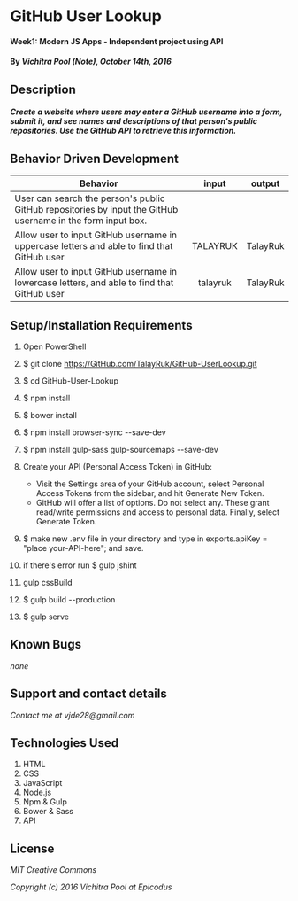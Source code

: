 # GitHub User Lookup

#### Week1: Modern JS Apps - Independent project using API

#### By *Vichitra Pool (Note), October 14th, 2016*

## Description

#### _Create a website where users may enter a GitHub username into a form, submit it, and see names and descriptions of that person's public repositories. Use the GitHub API to retrieve this information._

## Behavior Driven Development
|Behavior | input | output|
|--- | :---: | :---: |
|User can search the person's public GitHub repositories by input the GitHub username in the form input box. 
|Allow user to input GitHub username in uppercase letters and able to find that GitHub user | TALAYRUK | TalayRuk
|Allow user to input GitHub username in lowercase letters, and able to find that GitHub user| talayruk | TalayRuk

## Setup/Installation Requirements
1.  Open PowerShell
2.  $ git clone https://GitHub.com/TalayRuk/GitHub-UserLookup.git
3.  $ cd GitHub-User-Lookup
4.  $ npm install
5.  $ bower install
6.  $ npm install browser-sync --save-dev
7.  $ npm install gulp-sass gulp-sourcemaps --save-dev
8.  Create your API (Personal Access Token) in GitHub:
    - Visit the Settings area of your GitHub account, select Personal Access Tokens from the sidebar, and hit Generate New Token.
    - GitHub will offer a list of options. Do not select any. These grant read/write permissions and access to personal data. Finally, select Generate Token.
9.  $ make new .env file in your directory and type in exports.apiKey = "place your-API-here"; and save.

10. if there's error run $ gulp jshint
11. gulp cssBuild
12. $ gulp build --production
13. $ gulp serve

## Known Bugs
_none_

## Support and contact details
_Contact me at vjde28@gmail.com_

## Technologies Used

1. HTML
2. CSS
3. JavaScript
4. Node.js
5. Npm & Gulp
6. Bower & Sass
7. API


## License

_*MIT Creative Commons*_

_Copyright (c) 2016 Vichitra Pool at Epicodus_
